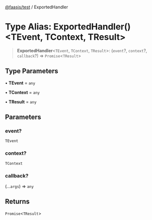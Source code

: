 [@faasjs/test](../README.md) / ExportedHandler

# Type Alias: ExportedHandler()\<TEvent, TContext, TResult\>

> **ExportedHandler**\<`TEvent`, `TContext`, `TResult`\>: (`event`?, `context`?, `callback`?) => `Promise`\<`TResult`\>

## Type Parameters

• **TEvent** = `any`

• **TContext** = `any`

• **TResult** = `any`

## Parameters

### event?

`TEvent`

### context?

`TContext`

### callback?

(...`args`) => `any`

## Returns

`Promise`\<`TResult`\>
